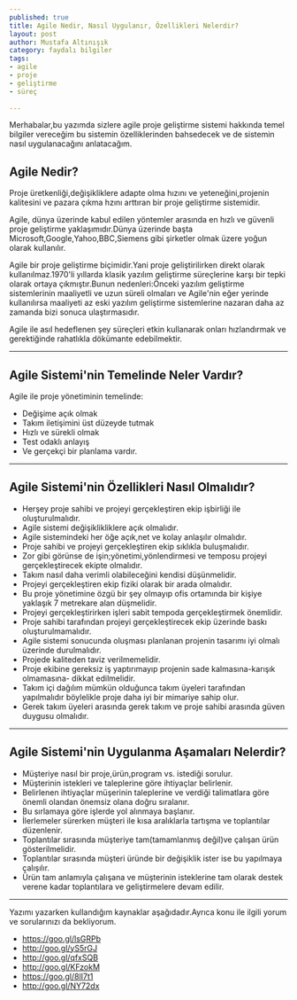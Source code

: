 ```yaml
---
published: true
title: Agile Nedir, Nasıl Uygulanır, Özellikleri Nelerdir?
layout: post
author: Mustafa Altınışık
category: faydalı bilgiler
tags:
- agile
- proje
- geliştirme
- süreç
 
---
```


Merhabalar,bu yazımda sizlere agile proje geliştirme sistemi hakkında temel bilgiler vereceğim bu sistemin özelliklerinden bahsedecek ve de sistemin nasıl uygulanacağını anlatacağım.

## Agile Nedir?

Proje üretkenliği,değişikliklere adapte olma hızını ve yeteneğini,projenin kalitesini ve pazara çıkma hzını arttıran bir proje geliştirme sistemidir.

Agile, dünya üzerinde kabul edilen yöntemler arasında en hızlı ve güvenli proje geliştirme yaklaşımıdır.Dünya üzerinde başta Microsoft,Google,Yahoo,BBC,Siemens gibi şirketler olmak üzere yoğun olarak kullanılır.

Agile bir proje geliştirme biçimidir.Yani proje geliştirilirken direkt olarak kullanılmaz.1970'li yıllarda klasik yazılım geliştirme süreçlerine karşı bir tepki olarak ortaya çıkmıştır.Bunun nedenleri:Önceki yazılım geliştirme sistemlerinin maaliyetli ve uzun süreli olmaları ve Agile'nin eğer yerinde kullanılırsa maaliyeti az eski yazılım geliştirme sistemlerine nazaran daha az zamanda bizi sonuca ulaştırmasıdır.

Agile ile asıl hedeflenen şey süreçleri etkin kullanarak onları hızlandırmak ve gerektiğinde rahatlıkla dökümante edebilmektir.

*******************

## Agile Sistemi'nin Temelinde Neler Vardır?

Agile ile proje yönetiminin temelinde:

- Değişime açık olmak
- Takım iletişimini üst düzeyde tutmak
- Hızlı ve sürekli olmak
- Test odaklı anlayış
- Ve gerçekçi bir planlama vardır.

*******************

## Agile Sistemi'nin Özellikleri Nasıl Olmalıdır?

- Herşey proje sahibi ve projeyi gerçekleştiren ekip işbirliği ile oluşturulmalıdır.
- Agile sistemi değişiklikliklere açık olmalıdır.
- Agile sistemindeki her öğe açık,net ve kolay anlaşılır olmalıdır.
- Proje sahibi ve projeyi gerçekleştiren ekip sıklıkla buluşmalıdır.
- Zor gibi görünse de işin;yönetimi,yönlendirmesi ve temposu projeyi gerçekleştirecek ekipte olmalıdır.
- Takım nasıl daha verimli olabileceğini kendisi düşünmelidir.
- Projeyi gerçekleştiren ekip fiziki olarak bir arada olmalıdır.
- Bu proje yönetimine özgü bir şey olmayıp ofis ortamında bir kişiye yaklaşık 7 metrekare alan düşmelidir.
- Projeyi gerçekleştirirken işleri sabit tempoda gerçekleştirmek önemlidir.
- Proje sahibi tarafından projeyi gerçekleştirecek ekip üzerinde baskı oluşturulmamalıdır.
- Agile sistemi sonucunda oluşması planlanan projenin tasarımı iyi olmalı üzerinde durulmalıdır.
- Projede kaliteden taviz verilmemelidir.
- Proje ekibine gereksiz iş yaptırımayıp projenin sade kalmasına-karışık olmamasına- dikkat edilmelidir.
- Takım içi dağılım mümkün olduğunca takım üyeleri tarafından yapılmalıdır böylelikle proje daha iyi bir mimariye sahip olur.
- Gerek takım üyeleri arasında gerek takım ve proje sahibi arasında güven duygusu olmalıdır.

***************

## Agile Sistemi'nin Uygulanma Aşamaları Nelerdir?


- Müşteriye nasıl bir proje,ürün,program vs. istediği sorulur.
- Müşterinin istekleri ve taleplerine göre ihtiyaçlar belirlenir.
- Belirlenen ihtiyaçlar müşerinin taleplerine ve verdiği talimatlara göre önemli olandan önemsiz olana doğru sıralanır.
- Bu sırlamaya göre işlerde yol alınmaya başlanır.
- İlerlemeler sürerken müşteri ile kısa aralıklarla tartışma ve toplantılar düzenlenir.
- Toplantılar sırasında müşteriye tam(tamamlanmış değil)ve çalışan ürün gösterilmelidir.
- Toplantılar sırasında müşteri üründe bir değişiklik ister ise bu yapılmaya çalışılır.
- Ürün tam anlamıyla çalışana ve müşterinin isteklerine tam olarak destek verene kadar toplantılara ve geliştirmelere devam edilir.

***************
Yazımı yazarken kullandığım kaynaklar aşağıdadır.Ayrıca konu ile ilgili yorum ve sorularınızı da bekliyorum.

- https://goo.gl/lsGRPb
- http://goo.gl/yS5rGJ
- http://goo.gl/qfxSQB
- http://goo.gl/KFzokM
- https://goo.gl/8lI7t1
- http://goo.gl/NY72dx

